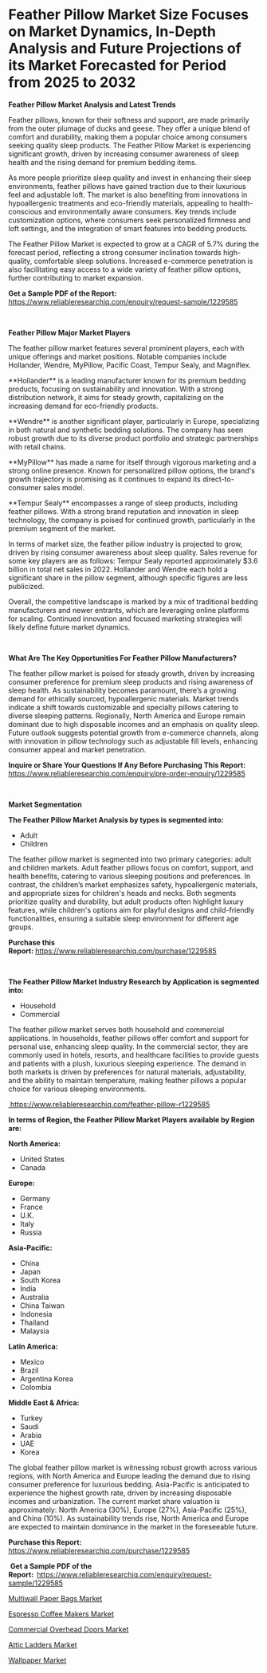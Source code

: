<p><h1>Feather Pillow Market Size Focuses on Market Dynamics, In-Depth Analysis and Future Projections of its Market Forecasted for Period from 2025 to 2032</h1></p><p><strong>Feather Pillow Market Analysis and Latest Trends</strong></p>
<p><p>Feather pillows, known for their softness and support, are made primarily from the outer plumage of ducks and geese. They offer a unique blend of comfort and durability, making them a popular choice among consumers seeking quality sleep products. The Feather Pillow Market is experiencing significant growth, driven by increasing consumer awareness of sleep health and the rising demand for premium bedding items. </p><p>As more people prioritize sleep quality and invest in enhancing their sleep environments, feather pillows have gained traction due to their luxurious feel and adjustable loft. The market is also benefiting from innovations in hypoallergenic treatments and eco-friendly materials, appealing to health-conscious and environmentally aware consumers. Key trends include customization options, where consumers seek personalized firmness and loft settings, and the integration of smart features into bedding products.</p><p>The Feather Pillow Market is expected to grow at a CAGR of 5.7% during the forecast period, reflecting a strong consumer inclination towards high-quality, comfortable sleep solutions. Increased e-commerce penetration is also facilitating easy access to a wide variety of feather pillow options, further contributing to market expansion.</p></p>
<p><strong>Get a Sample PDF of the Report:&nbsp;</strong> <a href="https://www.reliableresearchiq.com/enquiry/request-sample/1229585?utm_campaign=1140&utm_medium=2&utm_source=Github&utm_content=ia&utm_term=04042025&utm_id=feather-pillow">https://www.reliableresearchiq.com/enquiry/request-sample/1229585</a></p>
<p>&nbsp;</p>
<p><strong>Feather Pillow Major Market Players</strong></p>
<p><p>The feather pillow market features several prominent players, each with unique offerings and market positions. Notable companies include Hollander, Wendre, MyPillow, Pacific Coast, Tempur Sealy, and Magniflex.</p><p>**Hollander** is a leading manufacturer known for its premium bedding products, focusing on sustainability and innovation. With a strong distribution network, it aims for steady growth, capitalizing on the increasing demand for eco-friendly products.</p><p>**Wendre** is another significant player, particularly in Europe, specializing in both natural and synthetic bedding solutions. The company has seen robust growth due to its diverse product portfolio and strategic partnerships with retail chains.</p><p>**MyPillow** has made a name for itself through vigorous marketing and a strong online presence. Known for personalized pillow options, the brand's growth trajectory is promising as it continues to expand its direct-to-consumer sales model.</p><p>**Tempur Sealy** encompasses a range of sleep products, including feather pillows. With a strong brand reputation and innovation in sleep technology, the company is poised for continued growth, particularly in the premium segment of the market.</p><p>In terms of market size, the feather pillow industry is projected to grow, driven by rising consumer awareness about sleep quality. Sales revenue for some key players are as follows: Tempur Sealy reported approximately $3.6 billion in total net sales in 2022. Hollander and Wendre each hold a significant share in the pillow segment, although specific figures are less publicized.</p><p>Overall, the competitive landscape is marked by a mix of traditional bedding manufacturers and newer entrants, which are leveraging online platforms for scaling. Continued innovation and focused marketing strategies will likely define future market dynamics.</p></p>
<p>&nbsp;</p>
<p><strong>What Are The Key Opportunities For Feather Pillow Manufacturers?</strong></p>
<p><p>The feather pillow market is poised for steady growth, driven by increasing consumer preference for premium sleep products and rising awareness of sleep health. As sustainability becomes paramount, there’s a growing demand for ethically sourced, hypoallergenic materials. Market trends indicate a shift towards customizable and specialty pillows catering to diverse sleeping patterns. Regionally, North America and Europe remain dominant due to high disposable incomes and an emphasis on quality sleep. Future outlook suggests potential growth from e-commerce channels, along with innovation in pillow technology such as adjustable fill levels, enhancing consumer appeal and market penetration.</p></p>
<p><strong>Inquire or Share Your Questions If Any Before Purchasing This Report:</strong> <a href="https://www.reliableresearchiq.com/enquiry/pre-order-enquiry/1229585?utm_campaign=1140&utm_medium=2&utm_source=Github&utm_content=ia&utm_term=04042025&utm_id=feather-pillow">https://www.reliableresearchiq.com/enquiry/pre-order-enquiry/1229585</a></p>
<p>&nbsp;</p>
<p><strong>Market Segmentation</strong></p>
<p><strong>The Feather Pillow Market Analysis by types is segmented into:</strong></p>
<p><ul><li>Adult</li><li>Children</li></ul></p>
<p><p>The feather pillow market is segmented into two primary categories: adult and children markets. Adult feather pillows focus on comfort, support, and health benefits, catering to various sleeping positions and preferences. In contrast, the children’s market emphasizes safety, hypoallergenic materials, and appropriate sizes for children's heads and necks. Both segments prioritize quality and durability, but adult products often highlight luxury features, while children's options aim for playful designs and child-friendly functionalities, ensuring a suitable sleep environment for different age groups.</p></p>
<p><strong>Purchase this Report:&nbsp;</strong><a href="https://www.reliableresearchiq.com/purchase/1229585?utm_campaign=1140&utm_medium=2&utm_source=Github&utm_content=ia&utm_term=04042025&utm_id=feather-pillow">https://www.reliableresearchiq.com/purchase/1229585</a></p>
<p>&nbsp;</p>
<p><strong>The Feather Pillow Market Industry Research by Application is segmented into:</strong></p>
<p><ul><li>Household</li><li>Commercial</li></ul></p>
<p><p>The feather pillow market serves both household and commercial applications. In households, feather pillows offer comfort and support for personal use, enhancing sleep quality. In the commercial sector, they are commonly used in hotels, resorts, and healthcare facilities to provide guests and patients with a plush, luxurious sleeping experience. The demand in both markets is driven by preferences for natural materials, adjustability, and the ability to maintain temperature, making feather pillows a popular choice for various sleeping environments.</p></p>
<p><a href="https://www.reliableresearchiq.com/feather-pillow-r1229585?utm_campaign=1140&utm_medium=2&utm_source=Github&utm_content=ia&utm_term=04042025&utm_id=feather-pillow">&nbsp;https://www.reliableresearchiq.com/feather-pillow-r1229585</a></p>
<p><strong>In terms of Region, the Feather Pillow Market Players available by Region are:</strong></p>
<p>
    <p> <strong> North America: </strong>
        <ul>
            <li>United States</li>
            <li>Canada</li>
        </ul>
        </p> 
    <p> <strong> Europe: </strong>
        <ul>
            <li>Germany</li>
            <li>France</li>
            <li>U.K.</li>
            <li>Italy</li>
            <li>Russia</li>
        </ul>
        </p> 
    <p> <strong> Asia-Pacific: </strong>
        <ul>
            <li>China</li>
            <li>Japan</li>
            <li>South Korea</li>
            <li>India</li>
            <li>Australia</li>
            <li>China Taiwan</li>
            <li>Indonesia</li>
            <li>Thailand</li>
            <li>Malaysia</li>
        </ul>
        </p> 
    <p> <strong> Latin America: </strong>
        <ul>
            <li>Mexico</li>
            <li>Brazil</li>
            <li>Argentina Korea</li>
            <li>Colombia</li>
        </ul>
        </p> 
    <p> <strong> Middle East & Africa: </strong>
        <ul>
            <li>Turkey</li>
            <li>Saudi</li>
            <li>Arabia</li>
            <li>UAE</li>
            <li>Korea</li>
        </ul>
    </p>
    </p>
<p><p>The global feather pillow market is witnessing robust growth across various regions, with North America and Europe leading the demand due to rising consumer preference for luxurious bedding. Asia-Pacific is anticipated to experience the highest growth rate, driven by increasing disposable incomes and urbanization. The current market share valuation is approximately: North America (30%), Europe (27%), Asia-Pacific (25%), and China (10%). As sustainability trends rise, North America and Europe are expected to maintain dominance in the market in the foreseeable future.</p></p>
<p><strong>Purchase this Report: </strong><a href="https://www.reliableresearchiq.com/purchase/1229585?utm_campaign=1140&utm_medium=2&utm_source=Github&utm_content=ia&utm_term=04042025&utm_id=feather-pillow">https://www.reliableresearchiq.com/purchase/1229585</a></p>
<p>&nbsp;<strong>Get a Sample PDF of the Report:&nbsp;&nbsp;</strong><a href="https://www.reliableresearchiq.com/enquiry/request-sample/1229585?utm_campaign=1140&utm_medium=2&utm_source=Github&utm_content=ia&utm_term=04042025&utm_id=feather-pillow">https://www.reliableresearchiq.com/enquiry/request-sample/1229585</a></p>
<p><strong></strong></p>
<p><p><a href="https://github.com/spehnluenaru/Market-Research-Report-List-1/blob/main/multiwall-paper-bags-market.md?utm_campaign=1140&utm_medium=2&utm_source=Github&utm_content=ia&utm_term=04042025&utm_id=feather-pillow">Multiwall Paper Bags Market</a></p><p><a href="https://github.com/alefermeivys/Market-Research-Report-List-1/blob/main/espresso-coffee-makers-market.md?utm_campaign=1140&utm_medium=2&utm_source=Github&utm_content=ia&utm_term=04042025&utm_id=feather-pillow">Espresso Coffee Makers Market</a></p><p><a href="https://github.com/jaspartatin/Market-Research-Report-List-1/blob/main/commercial-overhead-doors-market.md?utm_campaign=1140&utm_medium=2&utm_source=Github&utm_content=ia&utm_term=04042025&utm_id=feather-pillow">Commercial Overhead Doors Market</a></p><p><a href="https://github.com/kluviabolofo/Market-Research-Report-List-1/blob/main/attic-ladders-market.md?utm_campaign=1140&utm_medium=2&utm_source=Github&utm_content=ia&utm_term=04042025&utm_id=feather-pillow">Attic Ladders Market</a></p><p><a href="https://github.com/toghojbeinta/Market-Research-Report-List-1/blob/main/wallpaper-market.md?utm_campaign=1140&utm_medium=2&utm_source=Github&utm_content=ia&utm_term=04042025&utm_id=feather-pillow">Wallpaper Market</a></p></p>